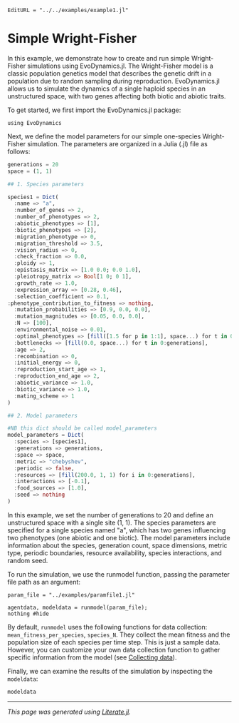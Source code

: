 ```@meta
EditURL = "../../examples/example1.jl"
```

# Simple Wright-Fisher

In this example, we demonstrate how to create and run simple Wright-Fisher simulations using EvoDynamics.jl. The Wright-Fisher model is a classic population genetics model that describes the genetic drift in a population due to random sampling during reproduction. EvoDynamics.jl allows us to simulate the dynamics of a single haploid species in an unstructured space, with two genes affecting both biotic and abiotic traits.

To get started, we first import the EvoDynamics.jl package:

````@example example1
using EvoDynamics
````

Next, we define the model parameters for our simple one-species Wright-Fisher simulation. The parameters are organized in a Julia (.jl) file as follows:

```julia
generations = 20
space = (1, 1)

## 1. Species parameters

species1 = Dict(
  :name => "a",
  :number_of_genes => 2,
  :number_of_phenotypes => 2,
  :abiotic_phenotypes => [1],
  :biotic_phenotypes => [2],
  :migration_phenotype => 0,
  :migration_threshold => 3.5,
  :vision_radius => 0,
  :check_fraction => 0.0,
  :ploidy => 1,
  :epistasis_matrix => [1.0 0.0; 0.0 1.0],
  :pleiotropy_matrix => Bool[1 0; 0 1],
  :growth_rate => 1.0,
  :expression_array => [0.28, 0.46],
  :selection_coefficient => 0.1,
:phenotype_contribution_to_fitness => nothing,
  :mutation_probabilities => [0.9, 0.0, 0.0],
  :mutation_magnitudes => [0.05, 0.0, 0.0],
  :N => [100],
  :environmental_noise => 0.01,
  :optimal_phenotypes => [fill([1.5 for p in 1:1], space...) for t in 0:generations],
  :bottlenecks => [fill(0.0, space...) for t in 0:generations],
  :age => 2,
  :recombination => 0,
  :initial_energy => 0,
  :reproduction_start_age => 1,
  :reproduction_end_age => 2,
  :abiotic_variance => 1.0,
  :biotic_variance => 1.0,
  :mating_scheme => 1
)

## 2. Model parameters

#NB this dict should be called model_parameters
model_parameters = Dict(
  :species => [species1],
  :generations => generations,
  :space => space,
  :metric => "chebyshev",
  :periodic => false,
  :resources => [fill(200.0, 1, 1) for i in 0:generations],
  :interactions => [-0.1],
  :food_sources => [1.0],
  :seed => nothing
)
```

In this example, we set the number of generations to 20 and define an unstructured space with a single site (1, 1). The species parameters are specified for a single species named "a", which has two genes influencing two phenotypes (one abiotic and one biotic). The model parameters include information about the species, generation count, space dimensions, metric type, periodic boundaries, resource availability, species interactions, and random seed.

To run the simulation, we use the runmodel function, passing the parameter file path as an argument:

````@example example1
param_file = "../examples/paramfile1.jl"

agentdata, modeldata = runmodel(param_file);
nothing #hide
````

By default, `runmodel` uses the following functions for data collection: `mean_fitness_per_species`, `species_N`. They collect the mean fitness and the population size of each species per time step. This is just a sample data. However, you can customize your own data collection function to gather specific information from the model (see [Collecting data](@ref)).

Finally, we can examine the results of the simulation by inspecting the `modeldata`:

````@example example1
modeldata
````

---

*This page was generated using [Literate.jl](https://github.com/fredrikekre/Literate.jl).*

